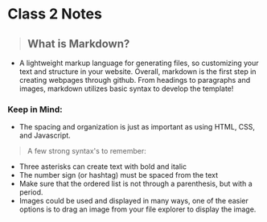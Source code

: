 # Class 2 Notes
>## What is Markdown? 
- A lightweight markup language for generating files, so customizing your text and structure in your website. Overall, markdown is the first step in creating webpages through github.
From headings to paragraphs and images, markdown utilizes basic syntax to develop the template! 

### Keep in Mind: 
- The spacing and organization is just as important as using HTML, CSS, and Javascript. 

> A few strong syntax's to remember:
- Three asterisks can create text with bold and italic
- The number sign (or hashtag) must be spaced from the text
- Make sure that the ordered list is not through a parenthesis, but with a period.
- Images could be used and displayed in many ways, one of the easier options is to drag an image from your file explorer to display the image. 
